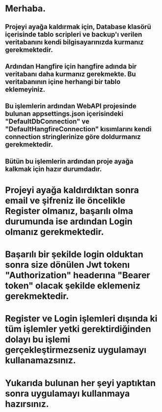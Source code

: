 # Merhaba.

## Projeyi ayağa kaldırmak için, Database klasörü içerisinde tablo scripleri ve backup'ı verilen veritabanını kendi bilgisayarınızda kurmanız gerekmektedir.
## Ardından Hangfire için hangfire adında bir veritabanı daha kurmanız gerekmekte. Bu veritabanının içine herhangi bir tablo eklemeyiniz.

## Bu işlemlerin ardından WebAPI projesinde bulunan appsettings.json içerisindeki "DefaultDbConnection" ve "DefaultHangfireConnection" kısımlarını kendi connection stringlerinize göre doldurmanız gerekmektedir.

## Bütün bu işlemlerin ardından proje ayağa kalkmak için hazır durumdadır.

# Projeyi ayağa kaldırdıktan sonra email ve şifreniz ile öncelikle Register olmanız, başarılı olma durumunda ise ardından Login olmanız gerekmektedir.
# Başarılı bir şekilde login olduktan sonra size dönülen Jwt tokenı "Authorization" headerına "Bearer token" olacak şekilde eklemeniz gerekmektedir.
# Register ve Login işlemleri dışında ki tüm işlemler yetki gerektirdiğinden dolayı bu işlemi gerçekleştirmezseniz uygulamayı kullanamazsınız.

# Yukarıda bulunan her şeyi yaptıktan sonra uygulamayı kullanmaya hazırsınız.
